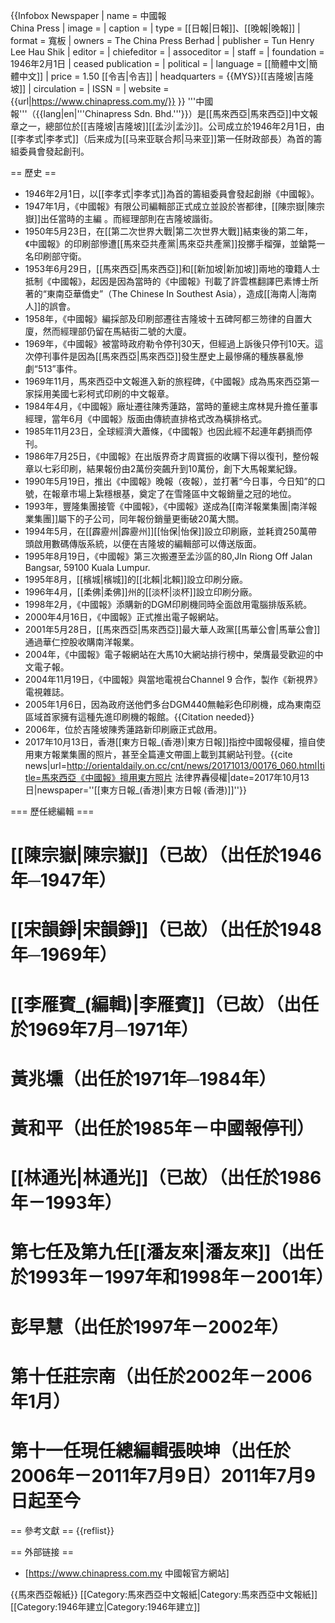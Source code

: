 
{{Infobox Newspaper
| name                = 中國報<br/>China Press
| image               = 
| caption             = 
| type                = [[日報|日報]]、[[晚報|晚報]]
| format              = 寬板
| owners              = The China Press Berhad
| publisher           = Tun Henry Lee Hau Shik
| editor              = 
| chiefeditor         = 
| assoceditor         = 
| staff               = 
| foundation          = 1946年2月1日
| ceased publication  = 
| political           = 
| language            = [[簡體中文|簡體中文]]
| price               = 1.50 [[令吉|令吉]]
| headquarters        = {{MYS}}[[吉隆坡|吉隆坡]]
| circulation         = 
| ISSN                = 
| website             = {{url|https://www.chinapress.com.my/}}
}}
'''中國報'''（{{lang|en|'''Chinapress Sdn. Bhd.'''}}）是[[馬來西亞|馬來西亞]]中文報章之一，總部位於[[吉隆坡|吉隆坡]][[孟沙|孟沙]]。公司成立於1946年2月1日，由[[李孝式|李孝式]]（后来成为[[马来亚联合邦|马来亚]]第一任財政部長）為首的籌組委員會發起創刊。

== 歷史 ==
* 1946年2月1日，以[[李孝式|李孝式]]為首的籌組委員會發起創辦《中國報》。
* 1947年1月，《中國報》有限公司編輯部正式成立並設於峇都律，[[陳宗嶽|陳宗嶽]]出任當時的主編 。而經理部則在吉隆坡諧街。
* 1950年5月23日，在[[第二次世界大戰|第二次世界大戰]]結束後的第二年，《中國報》的印刷部慘遭[[馬來亞共產黨|馬來亞共產黨]]投擲手榴彈，並鎗斃一名印刷部守衛。
* 1953年6月29日，[[馬來西亞|馬來西亞]]和[[新加坡|新加坡]]兩地的瓊籍人士抵制《中國報》，起因是因為當時的《中國報》刊載了許雲樵翻譯巴素博士所著的“東南亞華僑史”（The Chinese In Southest Asia），造成[[海南人|海南人]]的誤會。
* 1958年，《中國報》編採部及印刷部遷往吉隆坡十五碑阿都三笏律的自置大廈，然而經理部仍留在馬結街二號的大廈。
* 1969年，《中國報》被當時政府勒令停刊30天，但經過上訴後只停刊10天。這次停刊事件是因為[[馬來西亞|馬來西亞]]發生歷史上最慘痛的種族暴亂慘劇“513”事件。
* 1969年11月，馬來西亞中文報進入新的旅程碑，《中國報》成為馬來西亞第一家採用美國七彩柯式印刷的中文報章。
* 1984年4月，《中國報》廠址遷往陳秀蓮路，當時的董總主席林晃升擔任董事經理，當年6月《中國報》版面由傳統直排格式改為橫排格式。
* 1985年11月23日，全球經濟大蕭條，《中國報》也因此經不起連年虧損而停刊。
* 1986年7月25日，《中國報》在出版界奇才周寶振的收購下得以復刊，整份報章以七彩印刷，結果報份由2萬份突飆升到10萬份，創下大馬報業紀錄。
* 1990年5月19日，推出《中國報》晚報（夜報），並打著“今日事，今日知”的口號，在報章市場上紮穩根基，奠定了在雪隆區中文報銷量之冠的地位。
* 1993年，豐隆集團接管《中國報》，《中國報》遂成為[[南洋報業集團|南洋報業集團]]屬下的子公司，同年報份銷量更衝破20萬大關。
* 1994年5月，在[[霹靂州|霹靂州]][[怡保|怡保]]設立印刷廠，並耗資250萬帶頭啟用數碼傳版系統，以便在吉隆坡的編輯部可以傳送版面。
* 1995年8月19日，《中國報》第三次搬遷至孟沙區的80,Jln Riong Off Jalan Ba​​ngsar, 59100 Kuala Lumpur.
* 1995年8月，[[檳城|檳城]]的[[北賴|北賴]]設立印刷分廠。
* 1996年4月，[[柔佛|柔佛]]州的[[淡杯|淡杯]]設立印刷分廠。
* 1998年2月，《中國報》添購新的DGM印刷機同時全面啟用電腦排版系統。
* 2000年4月16日，《中國報》正式推出電子報網站。
* 2001年5月28日，[[馬來西亞|馬來西亞]]最大華人政黨[[馬華公會|馬華公會]]通過華仁控股收購南洋報業。
* 2004年，《中國報》電子報網站在大馬10大網站排行榜中，榮膺最受歡迎的中文電子報。
* 2004年11月19日，《中國報》與當地電視台Channel 9 合作，製作《新視界》電視雜誌。
* 2005年1月6日，因為政府送他們多台DGM440無軸彩色印刷機，成為東南亞區域首家擁有這種先進印刷機的報館。{{Citation needed}}
* 2006年，位於吉隆坡陳秀蓮路新印刷廠正式啟用。
* 2017年10月13日，香港[[東方日報_(香港)|東方日報]]指控中國報侵權，擅自使用東方報業集團的照片，甚至全篇連文帶圖上載到其網站刊登。<ref>{{cite news|url=http://orientaldaily.on.cc/cnt/news/20171013/00176_060.html|title=馬來西亞《中國報》擅用東方照片 法律界轟侵權|date=2017年10月13日|newspaper=''[[東方日報_(香港)|東方日報 (香港)]]''}}</ref>

=== 歷任總編輯 ===
# [[陳宗嶽|陳宗嶽]]（已故）（出任於1946年─1947年）
# [[宋韻錚|宋韻錚]]（已故）（出任於1948年─1969年）
# [[李雁賓_(編輯)|李雁賓]]（已故）（出任於1969年7月─1971年）
# 黃兆壎（出任於1971年─1984年）
# 黃和平（出任於1985年－中國報停刊）
# [[林通光|林通光]]（已故）（出任於1986年－1993年）
# 第七任及第九任[[潘友來|潘友來]]（出任於1993年－1997年和1998年－2001年）
# 彭早慧（出任於1997年－2002年）
# 第十任莊宗南（出任於2002年－2006年1月）
# 第十一任現任總編輯張映坤（出任於2006年－2011年7月9日）2011年7月9日起至今

== 參考文獻 ==
{{reflist}}

== 外部链接 ==
* [https://www.chinapress.com.my 中國報官方網站]

{{馬來西亞報紙}}
[[Category:馬來西亞中文報紙|Category:馬來西亞中文報紙]]
[[Category:1946年建立|Category:1946年建立]]